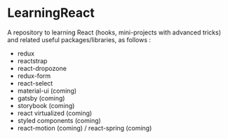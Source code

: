 # LearningReact

A repository to learning React (hooks, mini-projects with advanced tricks) and related useful packages/libraries, as follows : 
- redux
- reactstrap 
- react-dropozone
- redux-form
- react-select
- material-ui (coming)
- gatsby (coming)
- storybook (coming)
- react virtualized (coming) 
- styled components (coming)
- react-motion (coming) / react-spring (coming)
